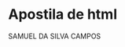 # Apostila de html
<html lang="pt-br">
<head>
<title>Apostila de html</title>
<meta charset="utf-8">
<meta keywords="apostila,html,curso">
<meta description="Aprenda HTML em poucos minutos e comece a criar os seus
próprios sites">
<meta author="SAMUEL">
<meta http-equiv="refresh" content="2">
<meta robots="noindex">
</head>
<body>
   SAMUEL DA SILVA CAMPOS
</body>

</html>
   
